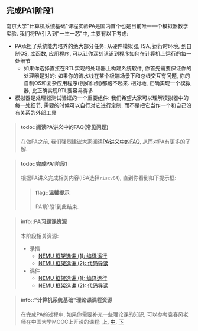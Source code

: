 ## 完成PA1阶段1

南京大学"计算机系统基础"课程实验PA是国内首个也是目前唯一一个模拟器教学实验.
我们将PA引入到"一生一芯"中, 主要有以下考虑:
* PA承担了系统能力培养的绝大部分任务:
  从硬件模拟器, ISA, 运行时环境, 到自制OS, 库函数, 应用程序,
  可以让你深刻认识到程序如何在计算机上运行的每一处细节
  * 如果你选择直接在RTL实现的处理器上构建系统软件, 你首先需要保证你的处理器是对的:
    如果你的流水线在某个极端场景下和总线交互有问题, 你的自制OS和复杂应用程序(例如仙剑)都跑不起来.
    相对地, 正确实现一个模拟器, 比正确实现RTL要容易得多
* 模拟器是处理器测试验证的一个重要组件:
  我们希望大家可以理解模拟器中的每一处细节, 需要的时候可以自行对它进行定制,
  而不是把它当作一个和自己没有关系的外部工具

> #### todo::阅读PA讲义中的FAQ(常见问题)
> 在做PA之前, 我们强烈建议大家阅读[PA讲义中的FAQ][PA FAQ], 从而对PA有更多的了解.

[PA FAQ]: /ics-pa/FAQ.html

> #### todo::完成PA1阶段1
> 根据PA讲义完成相关内容(ISA选择`riscv64`), 直到你看到如下提示框:
> > #### flag::温馨提示
> > PA1阶段1到此结束.


> #### info::PA习题课资源
> 本阶段相关资源:
> * 录播
>   * [NEMU 框架选讲 (1): 编译运行][ics2020-jyy-bzhan-4]
>   * [NEMU 框架选讲 (2): 代码导读][ics2020-jyy-bzhan-5]
> * 课件
>   * [NEMU 框架选讲 (1): 编译运行][ics2020-jyy-slide-4]
>   * [NEMU 框架选讲 (2): 代码导读][ics2020-jyy-slide-5]

[ics2020-jyy-bzhan-4]: https://www.bilibili.com/video/BV1qa4y1j7xk?p=3
[ics2020-jyy-bzhan-5]: https://www.bilibili.com/video/BV1qa4y1j7xk?p=4
[ics2020-jyy-slide-4]: http://jyywiki.cn/ICS/2020/slides/4.slides
[ics2020-jyy-slide-5]: http://jyywiki.cn/ICS/2020/slides/5.slides

> #### info::"计算机系统基础"理论课课程资源
> 在完成PA的过程中, 如果你需要补充一些理论课的知识,
> 可以参考袁春风老师在中国大学MOOC上开设的课程: [上][mooc1], [中][mooc2], [下][mooc3]

[mooc1]: https://www.icourse163.org/course/NJU-1001625001
[mooc2]: https://www.icourse163.org/course/NJU-1001964032
[mooc3]: https://www.icourse163.org/course/NJU-1002532004
